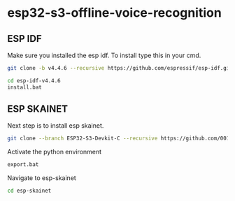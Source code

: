 # esp32-s3-offline-voice-recognition

## ESP IDF
Make sure you installed the esp idf. To install type this in your cmd.
```bash
git clone -b v4.4.6 --recursive https://github.com/espressif/esp-idf.git
```
```bash
cd esp-idf-v4.4.6
install.bat
```
## ESP SKAINET
Next step is to install esp skainet.
```bash
git clone --branch ESP32-S3-Devkit-C --recursive https://github.com/0015/esp-skainet.git
```
Activate the python environment
```bash
export.bat
```
Navigate to esp-skainet
```bash
cd esp-skainet
```
